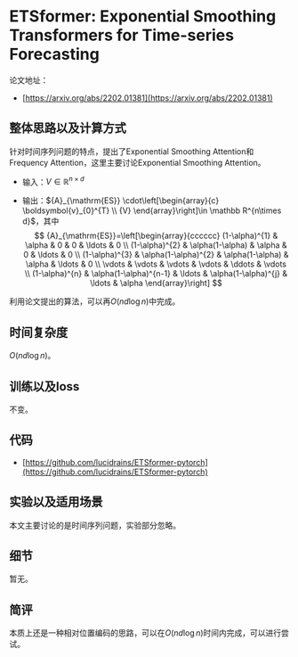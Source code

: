 # ETSformer: Exponential Smoothing Transformers for Time-series Forecasting

论文地址：

- [https://arxiv.org/abs/2202.01381](https://arxiv.org/abs/2202.01381)



## 整体思路以及计算方式

针对时间序列问题的特点，提出了Exponential Smoothing Attention和Frequency Attention，这里主要讨论Exponential Smoothing Attention。

- 输入：$V\in \mathbb R^{n\times d}$

- 输出：${A}_{\mathrm{ES}} \cdot\left[\begin{array}{c}
  \boldsymbol{v}_{0}^{T} \\ {V}
  \end{array}\right]\in \mathbb R^{n\times d}$，其中
  $$
  {A}_{\mathrm{ES}}=\left[\begin{array}{cccccc}
  (1-\alpha)^{1} & \alpha & 0 & 0 & \ldots & 0 \\
  (1-\alpha)^{2} & \alpha(1-\alpha) & \alpha & 0 & \ldots & 0 \\
  (1-\alpha)^{3} & \alpha(1-\alpha)^{2} & \alpha(1-\alpha) & \alpha & \ldots & 0 \\
  \vdots & \vdots & \vdots & \vdots & \ddots & \vdots \\
  (1-\alpha)^{n} & \alpha(1-\alpha)^{n-1} & \ldots & \alpha(1-\alpha)^{j} & \ldots & \alpha
  \end{array}\right]
  $$

利用论文提出的算法，可以再$O(nd\log n)$中完成。



## 时间复杂度

$O(nd\log n)$。



## 训练以及loss

不变。



## 代码

- [https://github.com/lucidrains/ETSformer-pytorch](https://github.com/lucidrains/ETSformer-pytorch)



## 实验以及适用场景

本文主要讨论的是时间序列问题，实验部分忽略。



## 细节

暂无。



## 简评

本质上还是一种相对位置编码的思路，可以在$O(nd\log n)$时间内完成，可以进行尝试。
